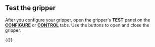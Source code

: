 ## Test the gripper

After you configure your gripper, open the gripper's **TEST** panel on the [**CONFIGURE**](/configure/) or [**CONTROL**](/fleet/control/) tabs.
Use the buttons to open and close the gripper.

{{<imgproc src="/components/gripper/gripper-control-tab.png" alt="The gripper component in the test panel" resize="800x" style="max-width:500px" class="imgzoom">}}
